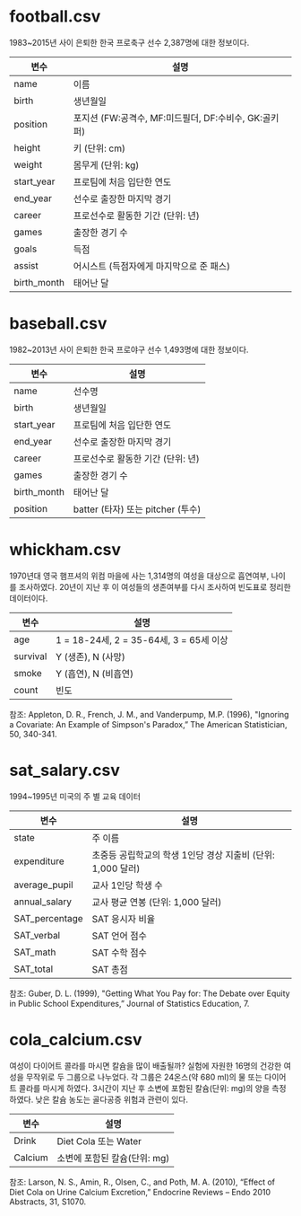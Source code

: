 # football.csv

1983~2015년 사이 은퇴한 한국 프로축구 선수 2,387명에 대한 정보이다.

| 변수| 설명 |
|---| --- |
| name |이름 |
| birth |생년월일   |
| position | 포지션 (FW:공격수, MF:미드필더, DF:수비수, GK:골키퍼)   |
| height  | 키 (단위: cm) |
| weight | 몸무게 (단위: kg) |
|start_year | 프로팀에 처음 입단한 연도 |
|end_year  | 선수로 출장한 마지막 경기 |
|career  | 프로선수로 활동한 기간 (단위: 년)  |
|games  | 출장한 경기 수  |
|goals | 득점 |
|assist | 어시스트 (득점자에게 마지막으로 준 패스) |
|birth_month | 태어난 달 |

# baseball.csv

1982~2013년 사이 은퇴한 한국 프로야구 선수 1,493명에 대한 정보이다.

| 변수| 설명 |
|---| --- |
|name  |선수명 |
|birth | 생년월일  |
|start_year  | 프로팀에 처음 입단한 연도 |
|end_year  | 선수로 출장한 마지막 경기 |
|career  | 프로선수로 활동한 기간 (단위: 년)  |
|games  | 출장한 경기 수  |
|birth_month | 태어난 달 |
|position  | batter (타자) 또는 pitcher (투수) |

# whickham.csv

1970년대 영국 햄프셔의 위컴 마을에 사는 1,314명의 여성을 대상으로 흡연여부, 나이를 조사하였다.
20년이 지난 후 이 여성들의 생존여부를 다시 조사하여 빈도표로 정리한 데이터이다.

| 변수| 설명 |
|---| --- |
|age  | 1 = 18-24세, 2 = 35-64세, 3 = 65세 이상|
|survival  | Y (생존), N (사망) |
|smoke  | Y (흡연), N (비흡연) |
|count  | 빈도|

참조: Appleton, D. R., French, J. M., and Vanderpump, M.P. (1996), "Ignoring a Covariate: An
Example of Simpson's Paradox,” The American Statistician, 50, 340-341.


# sat_salary.csv

1994~1995년 미국의 주 별 교육 데이터 

| 변수| 설명 |
|---| --- |
|state  | 주 이름|
|expenditure  | 초중등 공립학교의 학생 1인당 경상 지출비 (단위: 1,000 달러)|
|average_pupil| 교사 1인당 학생 수 |
|annual_salary  | 교사 평균 연봉 (단위: 1,000 달러)|
|SAT_percentage   | SAT 응시자 비율|
|SAT_verbal  | SAT 언어 점수|
|SAT_math  | SAT 수학 점수|
|SAT_total  | SAT 총점|

참조: Guber, D. L. (1999), "Getting What You Pay for: The Debate over Equity in Public School
Expenditures,” Journal of Statistics Education, 7.

# cola_calcium.csv

여성이 다이어트 콜라를 마시면 칼슘을 많이 배출될까? 실험에 자원한 16명의 건강한 여성을 무작위로 두 그룹으로 나누었다. 각 그룹은 24온스(약 680 ml)의 물 또는 다이어트 콜라를 마시게 하였다. 3시간이 지난 후 소변에 포함된 칼슘(단위: mg)의 양을 측정하였다. 낮은 칼슘 농도는 골다공증 위험과 관련이 있다. 

| 변수| 설명 |
|---| --- |
|Drink  | Diet Cola 또는 Water|
|Calcium  | 소변에 포함된 칼슘(단위: mg)|

참조: Larson, N. S., Amin, R., Olsen, C., and Poth, M. A. (2010), “Effect of Diet Cola on Urine
Calcium Excretion,” Endocrine Reviews – Endo 2010 Abstracts, 31, S1070.
